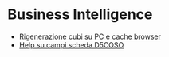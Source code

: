 # Business Intelligence
- [Rigenerazione cubi su PC e cache browser](Sorgenti/NTI/D9_NTI000202.md)
- [Help su campi scheda D5COSO](Sorgenti/NTI/D9_NTI000451.md)
